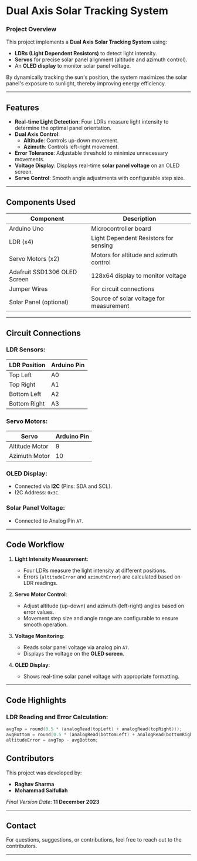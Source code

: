 # **Dual Axis Solar Tracking System**

### **Project Overview**
This project implements a **Dual Axis Solar Tracking System** using:
- **LDRs (Light Dependent Resistors)** to detect light intensity.
- **Servos** for precise solar panel alignment (altitude and azimuth control).
- An **OLED display** to monitor solar panel voltage.

By dynamically tracking the sun's position, the system maximizes the solar panel's exposure to sunlight, thereby improving energy efficiency.

---

## **Features**
- **Real-time Light Detection**: Four LDRs measure light intensity to determine the optimal panel orientation.
- **Dual Axis Control**:
  - **Altitude**: Controls up-down movement.
  - **Azimuth**: Controls left-right movement.
- **Error Tolerance**: Adjustable threshold to minimize unnecessary movements.
- **Voltage Display**: Displays real-time **solar panel voltage** on an OLED screen.
- **Servo Control**: Smooth angle adjustments with configurable step size.

---

## **Components Used**
| **Component**                | **Description**                           |
|------------------------------|-------------------------------------------|
| Arduino Uno                  | Microcontroller board                     |
| LDR (x4)                     | Light Dependent Resistors for sensing     |
| Servo Motors (x2)            | Motors for altitude and azimuth control   |
| Adafruit SSD1306 OLED Screen | 128x64 display to monitor voltage         |
| Jumper Wires                 | For circuit connections                   |
| Solar Panel (optional)       | Source of solar voltage for measurement   |

---

## **Circuit Connections**
### **LDR Sensors**:
| LDR Position      | Arduino Pin |
|-------------------|-------------|
| Top Left          | A0          |
| Top Right         | A1          |
| Bottom Left       | A2          |
| Bottom Right      | A3          |

### **Servo Motors**:
| Servo            | Arduino Pin |
|------------------|-------------|
| Altitude Motor   | 9           |
| Azimuth Motor    | 10          |

### **OLED Display**:
- Connected via **I2C** (Pins: SDA and SCL).
- I2C Address: `0x3C`.

### **Solar Panel Voltage**:
- Connected to Analog Pin `A7`.

---

## **Code Workflow**
1. **Light Intensity Measurement**:
   - Four LDRs measure the light intensity at different positions.
   - Errors (`altitudeError` and `azimuthError`) are calculated based on LDR readings.

2. **Servo Motor Control**:
   - Adjust altitude (up-down) and azimuth (left-right) angles based on error values.
   - Movement step size and angle range are configurable to ensure smooth operation.

3. **Voltage Monitoring**:
   - Reads solar panel voltage via analog pin `A7`.
   - Displays the voltage on the **OLED screen**.

4. **OLED Display**:
   - Shows real-time solar panel voltage with appropriate formatting.

---

## **Code Highlights**
### **LDR Reading and Error Calculation**:
```cpp
avgTop = round(0.5 * (analogRead(topLeft) + analogRead(topRight)));
avgBottom = round(0.5 * (analogRead(bottomLeft) + analogRead(bottomRight)));
altitudeError = avgTop - avgBottom;
```

## **Contributors**
This project was developed by:

- **Raghav Sharma**  
- **Mohammad Saifullah**  

*Final Version Date*: **11 December 2023**

---

## **Contact**
For questions, suggestions, or contributions, feel free to reach out to the contributors.

---


